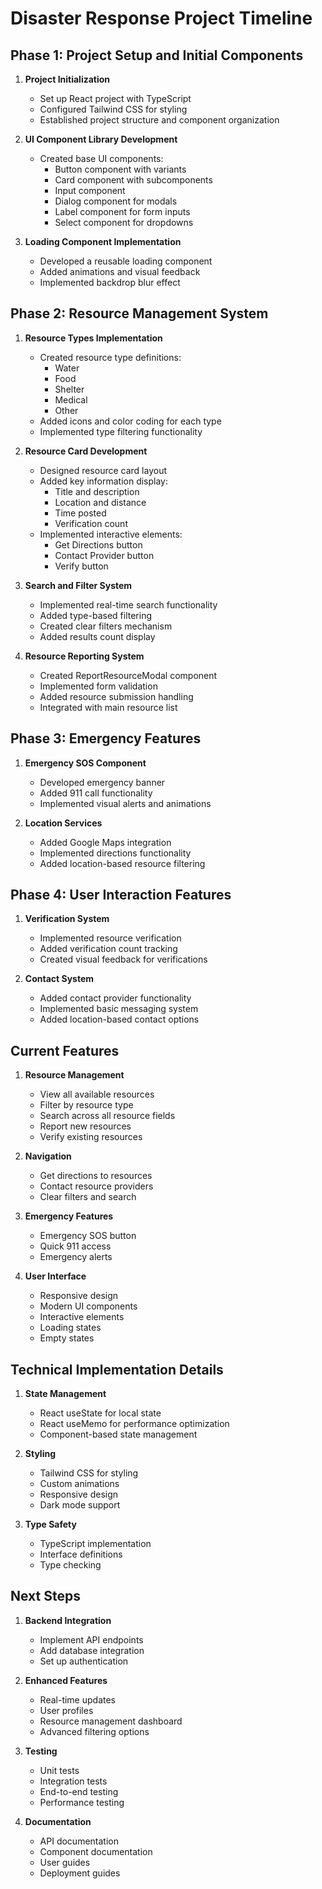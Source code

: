 # Disaster Response Project Timeline

## Phase 1: Project Setup and Initial Components
1. **Project Initialization**
   - Set up React project with TypeScript
   - Configured Tailwind CSS for styling
   - Established project structure and component organization

2. **UI Component Library Development**
   - Created base UI components:
     - Button component with variants
     - Card component with subcomponents
     - Input component
     - Dialog component for modals
     - Label component for form inputs
     - Select component for dropdowns

3. **Loading Component Implementation**
   - Developed a reusable loading component
   - Added animations and visual feedback
   - Implemented backdrop blur effect

## Phase 2: Resource Management System
1. **Resource Types Implementation**
   - Created resource type definitions:
     - Water
     - Food
     - Shelter
     - Medical
     - Other
   - Added icons and color coding for each type
   - Implemented type filtering functionality

2. **Resource Card Development**
   - Designed resource card layout
   - Added key information display:
     - Title and description
     - Location and distance
     - Time posted
     - Verification count
   - Implemented interactive elements:
     - Get Directions button
     - Contact Provider button
     - Verify button

3. **Search and Filter System**
   - Implemented real-time search functionality
   - Added type-based filtering
   - Created clear filters mechanism
   - Added results count display

4. **Resource Reporting System**
   - Created ReportResourceModal component
   - Implemented form validation
   - Added resource submission handling
   - Integrated with main resource list

## Phase 3: Emergency Features
1. **Emergency SOS Component**
   - Developed emergency banner
   - Added 911 call functionality
   - Implemented visual alerts and animations

2. **Location Services**
   - Added Google Maps integration
   - Implemented directions functionality
   - Added location-based resource filtering

## Phase 4: User Interaction Features
1. **Verification System**
   - Implemented resource verification
   - Added verification count tracking
   - Created visual feedback for verifications

2. **Contact System**
   - Added contact provider functionality
   - Implemented basic messaging system
   - Added location-based contact options

## Current Features
1. **Resource Management**
   - View all available resources
   - Filter by resource type
   - Search across all resource fields
   - Report new resources
   - Verify existing resources

2. **Navigation**
   - Get directions to resources
   - Contact resource providers
   - Clear filters and search

3. **Emergency Features**
   - Emergency SOS button
   - Quick 911 access
   - Emergency alerts

4. **User Interface**
   - Responsive design
   - Modern UI components
   - Interactive elements
   - Loading states
   - Empty states

## Technical Implementation Details
1. **State Management**
   - React useState for local state
   - React useMemo for performance optimization
   - Component-based state management

2. **Styling**
   - Tailwind CSS for styling
   - Custom animations
   - Responsive design
   - Dark mode support

3. **Type Safety**
   - TypeScript implementation
   - Interface definitions
   - Type checking

## Next Steps
1. **Backend Integration**
   - Implement API endpoints
   - Add database integration
   - Set up authentication

2. **Enhanced Features**
   - Real-time updates
   - User profiles
   - Resource management dashboard
   - Advanced filtering options

3. **Testing**
   - Unit tests
   - Integration tests
   - End-to-end testing
   - Performance testing

4. **Documentation**
   - API documentation
   - Component documentation
   - User guides
   - Deployment guides 